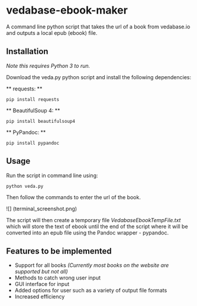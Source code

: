# vedabase-ebook-maker

A command line python script that takes the url of a book from vedabase.io and outputs a local epub (ebook) file.

## Installation

_Note this requires Python 3 to run._

Download the veda.py python script and install the following dependencies:

** requests: **
```
pip install requests
```

** BeautifulSoup 4: **
```
pip install beautifulsoup4
```

** PyPandoc: **
```
pip install pypandoc
```

## Usage

Run the script in command line using:

```
python veda.py
```
Then follow the commands to enter the url of the book.

![] (terminal_screenshot.png)

The script will then create a temporary file _VedabaseEbookTempFile.txt_ which will store the text of ebook until the end of the script where it will be converted into an epub file using the Pandoc wrapper - pypandoc.

## Features to be implemented

* Support for all books _(Currently most books on the website are supported but not all)_
* Methods to catch wrong user input
* GUI interface for input
* Added options for user such as a variety of output file formats
* Increased efficiency